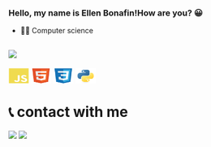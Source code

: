 ### Hello, my name is Ellen Bonafin!How are you? 😀
- 👩‍💻 Computer science
##
 <div>
  <a href=https://github.com/EllenBonafin>
  <img height="170em" src="https://github-readme-stats.vercel.app/api?username=EllenBonafin&show_icons=true&theme=dracula&include_all_commits=true&count_private=true"/></a>
</div>
  <div style="display: inline_block"><br>
  <img align="center" alt="Js" height="30" width="40" src="https://raw.githubusercontent.com/devicons/devicon/master/icons/javascript/javascript-plain.svg">
  <img align="center" alt="HTML" height="30" width="40" src="https://raw.githubusercontent.com/devicons/devicon/master/icons/html5/html5-original.svg">
  <img align="center" alt="CSS" height="30" width="40" src="https://raw.githubusercontent.com/devicons/devicon/master/icons/css3/css3-original.svg">
  <img align="center" alt="Python" height="30" width="40" src="https://raw.githubusercontent.com/devicons/devicon/master/icons/python/python-original.svg">
</div>

  ##
  
  # 📞 contact with me
  
  <div> 
  <a href = "mailto:ellencarine41@gmail.com"><img src="https://img.shields.io/badge/-Gmail-%23333?style=for-the-badge&logo=gmail&logoColor=white" target="_blank"></a>
  <a href="https://www.linkedin.com/in/ellen-carine-bonafin-marques-b43a9a1a6/" target="_blank"><img src="https://img.shields.io/badge/-LinkedIn-%230077B5?style=for-the-badge&logo=linkedin&logoColor=white" target="_blank"></a> 
</div>


